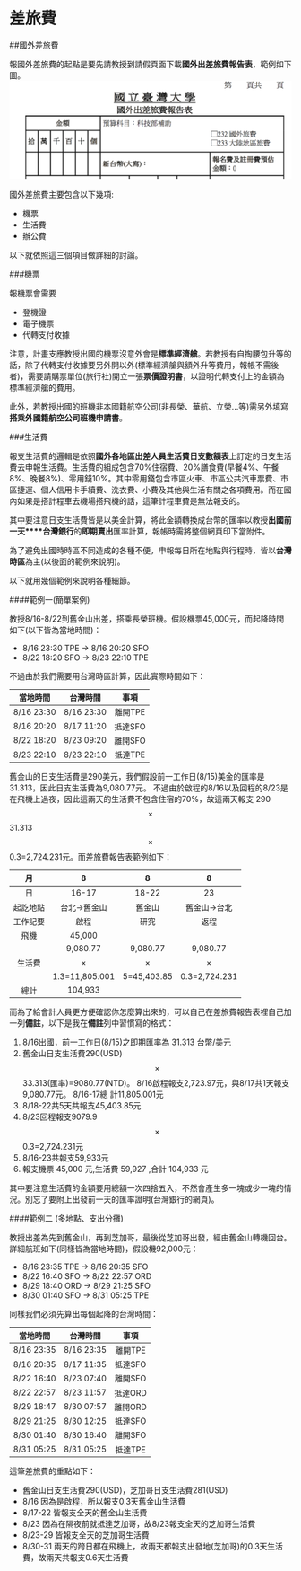 # 差旅費

##國外差旅費

報國外差旅費的起點是要先請教授到請假頁面下載**國外出差旅費報告表**，範例如下圖。
![國外出差旅費報告表範例](reimburse.leavereport.png)

國外差旅費主要包含以下幾項:

* 機票
* 生活費
* 辦公費

以下就依照這三個項目做詳細的討論。

###機票

報機票會需要

* 登機證
* 電子機票
* 代轉支付收據

注意，計畫支應教授出國的機票沒意外會是**標準經濟艙**。若教授有自掏腰包升等的話，除了代轉支付收據要另外開以外(標準經濟艙與額外升等費用，報帳不需後者)，需要請購票單位(旅行社)開立一張**票價證明書**，以證明代轉支付上的金額為標準經濟艙的費用。

此外，若教授出國的班機非本國籍航空公司(非長榮、華航、立榮...等)需另外填寫**搭乘外國籍航空公司班機申請書**。

###生活費

報支生活費的邏輯是依照**國外各地區出差人員生活費日支數額表**上訂定的日支生活費去申報生活費。生活費的組成包含70%住宿費、20%膳食費(早餐4%、午餐8%、晚餐8%)、零用錢10%。其中零用錢包含市區火車、市區公共汽車票費、市區捷運、個人信用卡手續費、洗衣費、小費及其他與生活有關之各項費用。而在國內如果是搭計程車去機場搭飛機的話，這筆計程車費是無法報支的。

其中要注意日支生活費皆是以美金計算，將此金額轉換成台幣的匯率以教授**出國前一天****台灣銀行**的**即期賣出**匯率計算，報帳時需將整個網頁印下當附件。

為了避免出國時時區不同造成的各種不便，申報每日所在地點與行程時，皆以**台灣時區**為主(以後面的範例來說明)。

以下就用幾個範例來說明各種細節。

####範例一(簡單案例)

教授8/16-8/22到舊金山出差，搭乘長榮班機。假設機票45,000元，而起降時間如下(以下皆為當地時間)：

* 8/16 23:30 TPE → 8/16 20:20 SFO 
* 8/22 18:20 SFO → 8/23 22:10 TPE

不過由於我們需要用台灣時區計算，因此實際時間如下：

當地時間| 台灣時間 | 事項
 :---:|:---:|:---:
 8/16 23:30 | 8/16 23:30 | 離開TPE
 8/16 20:20 | 8/17 11:20 | 抵達SFO
 8/22 18:20 | 8/23 09:20 | 離開SFO
 8/23 22:10 | 8/23 22:10 | 抵達TPE
 
舊金山的日支生活費是290美元，我們假設前一工作日(8/15)美金的匯率是31.313，因此日支生活費為9,080.77元。
 不過由於啟程的8/16以及回程的8/23是在飛機上過夜，因此這兩天的生活費不包含住宿的70%，故這兩天報支 290$$\times$$31.313$$\times$$0.3=2,724.231元。而差旅費報告表範例如下：

月| 8 | 8 | 8
 :---:|:---:|:---:|:---:
 日| 16-17| 18-22 |23
 起訖地點 | 台北→舊金山 |舊金山|舊金山→台北
 工作記要 | 啟程 | 研究 | 返程
 飛機 |45,000| |
 生活費 | 9,080.77$$\times$$1.3=11,805.001|9,080.77$$\times$$5=45,403.85| 9,080.77$$\times$$0.3=2,724.231
 總計| 104,933| |

而為了給會計人員更方便確認你怎麼算出來的，可以自己在差旅費報告表裡自己加一列**備註**，以下是我在**備註**列中習慣寫的格式：

1. 8/16出國，前一工作日(8/15)之即期匯率為 31.313 台幣/美元
2. 舊金山日支生活費290(USD)$$\times$$33.313(匯率)=9080.77(NTD)。 8/16啟程報支2,723.97元，與8/17共1天報支9,080.77元。 8/16-17總  計11,805.001元
3. 8/18-22共5天共報支45,403.85元
4. 8/23回程報支9079.9$$\times$$0.3=2,724.231元
5. 8/16-23共報支59,933元
6. 報支機票 45,000 元,生活費 59,927 ,合計 104,933 元

其中要注意生活費的金額要用總額一次四捨五入，不然會產生多一塊或少一塊的情況。別忘了要附上出發前一天的匯率證明(台灣銀行的網頁)。

####範例二 (多地點、支出分攤)

教授出差為先到舊金山，再到芝加哥，最後從芝加哥出發，經由舊金山轉機回台。詳細航班如下(同樣皆為當地時間)，假設機92,000元：

* 8/16 23:35 TPE → 8/16 20:35 SFO
* 8/22 16:40 SFO → 8/22 22:57 ORD
* 8/29 18:40 ORD → 8/29 21:25 SFO
* 8/30 01:40 SFO → 8/31 05:25 TPE

同樣我們必須先算出每個起降的台灣時間：

當地時間| 台灣時間 | 事項
 :---:|:---:|:---:
 8/16 23:35 | 8/16 23:35 | 離開TPE
 8/16 20:35 | 8/17 11:35 | 抵達SFO
 8/22 16:40 | 8/23 07:40 | 離開SFO
 8/22 22:57 | 8/23 11:57 | 抵達ORD
 8/29 18:47 | 8/30 07:57 | 離開ORD
 8/29 21:25 | 8/30 12:25 | 抵達SFO
 8/30 01:40 | 8/30 16:40 | 離開SFO
 8/31 05:25 | 8/31 05:25 | 抵達TPE
 
這筆差旅費的重點如下：

* 舊金山日支生活費290(USD)，芝加哥日支生活費281(USD)
* 8/16 因為是啟程，所以報支0.3天舊金山生活費
* 8/17-22 皆報支全天的舊金山生活費
* 8/23 因為在隔夜前就抵達芝加哥，故8/23報支全天的芝加哥生活費
* 8/23-29 皆報支全天的芝加哥生活費
* 8/30-31 兩天的跨日都在飛機上，故兩天都報支出發地(芝加哥)的0.3天生活費，故兩天共報支0.6天生活費